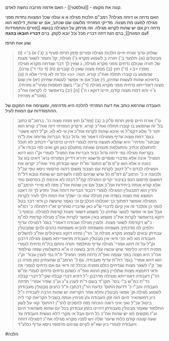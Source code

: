 קונה את מקומו - [[טולסטוי]] - האם אדמה מרובה נחוצה לאדם.


האם נדחה או דוחה מגילה?
רמב"ם הלכות מגילה א א
	עולה שכל המצוות נחדות מפני מגילה למעט מת מצווה. מדייקי המזרחי מלשונו שם שכתב, אם יש שהות, דילמא הוא נדחה רק אם יש שהות לקרוא מגילה. וזה מרתק על המגילה בנושא [[פורים והתמודדות עם המוות]];
	ברם הטז דחה דבריו מכל וכל יובא לקמן. ברם **דבריו הובאו בהגה!**
	

שוע אוח תרפז
> שולחן ערוך אורח חיים הלכות מגילה ופורים סימן תרפז סעיף ב
(ג') א) ב'> (ז) מבטלים {א} תלמוד ב'} תורה ב לשמוע מקרא ג'} מגילה, קל וחומר לשאר מצות של תורה שכולם נדחים מפני מקרא מגילה, ג שאין לך דבר שנדחה מקרא מגילה מפניו <ב> (ד') חוץ {ב} ממת מצוה שאין לו קוברים (ח) (ד כדי ד'} צרכו), שהפוגע בו קוברו תחלה ואח"כ קורא. הגה: <ג> וכל זה לא מיירי אלא ה (ט) בדאיכא שהות לעשות שתיהן, (י) אבל אם אי אפשר לעשות שתיהן (יא) אין שום מצוה דאורייתא נדחית מפני מקרא מגילה (ר"ן וב"י בשם תוספות ומהר"א מזרחי). ג'> והא דמת מצוה קודם, היינו דוקא ו ה'} [ה] (יב) בדאפשר לו לקראה אח"כ (מהר"א מזרחי). 

העובדה שהרמא כותב את דעת המזרחי להלכה היא מדהימה, ומעצימה את המקום של ההתמודדות עם המוות לעיל.

> ט"ז אורח חיים סימן תרפז ס"ק ב
(ב) (פמ"ג) חוץ ממת מצוה כו'. ברמב"ם כתוב בל' זה שהפוגע בו קוברו תחלה ואח"כ קורא. ודקדק המזרחי דזה ואח"כ קורא הוא יתור ל' אלא דקמ"ל אי איכא שהות לקרות אח"כ אין אי לא לא. וק"ל דהא פשטי' בגמ' דמת מצוה עדיף ממגילה דאמר מר גדול כבוד הבריות שדוחה את ל"ת שבתור' והדחיי' היא שהלא תעשה נדחה לגמרי דהיינו כדפרש"י דכתיב לא תוכל להתעלם וכתיב והתעלמת פעמים שאתה מתעלם כגון זקן ואינו לפי כבודו א"כ בקריאת מגילה נמי ידחה גדול כבוד הבריות את המגיל' לגמרי וק"ו הוא דהא המגיל' אינה אלא מדברי סופרים ולישנא יתירא דדייק המזרחי נרא' דאינו בא על כוונה זו אלא הוא ע"פ מ"ש התוס' וא"ת יעשו עבודתן מיד ואח"כ יקראו את המגילה לבדם וי"ל דטוב לקרות עם הצבור משום דהוה פרסומי ניסא טפי עכ"ל ולכוונה זו כ' הרמב"ם דמ"מ כל שיש שניהם לפניו ולשניהם יש שהות טובא דל"ת דמשום פרסום הנס בציבור יקדים המגילה קמ"ל דבזה לא איכפת לן בפרסום טפי אלא קורא אותה ביחידות אח"כ אבל אם אין שהות אח"כ מזה לא מיירי הרמב"ם והדין הוא דמבטלין המגילה לגמרי דכבוד הבריות דוחה אות' ותדע לך זה דאטו המוצא מת מצוה בשדה ואין מגילה עמו וכי ישליך את המת וילך לעיר לקרות המגילה ואפשר דמתוך כך יאכלוהו הכלבים וכי נאמר שיעשה כן ודאי דבר בטל לומר כן ומלבד זה אין קיום לדברי ש"ע כאן שדבריו סותרים זא"ז דתחלה כ' רמ"א אבל אם אי אפשר לעשו' שתיהן כו' משמע דשאר מצות קודמת למגילה. ובסוף כ' דוקא בדאפשר לקרות אח"כ משמע באין אפשר לקרות אח"כ מגילה קודמת למ"מ כ"ש דקודמת לשאר מצות. ולענין מגילה ועבודה דאמרי' בגמ' דמגילה עדיף וילפינן לה מדכתיב משפחה ומשפחה להביא משפחות כהנים ולוים שמבטלין עבודתן ובאים לשמוע מקרא מגילה וכ' הר"ן ומיהו דוקא בשיכולים אח"כ להשלים העבודה הא לאו הכי ודאי אין מבטלין העבודה מדאורייתא משום מגילה דרבנן וק"ל על זה דהא אמרי' מגילה עדיף מתלמוד תורה והתם בת"ת נדחית לגמרי מפניה דהיינו הלימוד שיש עכשיו עליו חיוב בשעה זו א"א בתשלומין שמה שילמוד אח"כ היא מצוה בפני עצמה ואפ"ה נדחה מפני המגיל' ה"ה נמי לענין עבוד' וק"ו הוא דהא אמרי' בגמ' דת"ת עדיף מעבודה. גם ל' הרמב"ם שהעתיק כאן מורה כן שכ' ק"ו לשאר מצות שנדחים כולם מפניה ובכלל זה ודאי גם אם נדחים לגמרי וזה ודאי דתמצא מצות שתלויין בזמן ההוא ואפ"ה כשהם נדחים נדחים לגמרי ומ"ש הר"ן דעבודה דאורייתא ומגילה מדרבנן י"ל דהיא דברי קבלה שקי"ל דברי קבלה כד"ת כמ"ש ב"י בסי' תקנ"ד בשם ר"ת לענין צ"ג וע"כ שפיר אמרי' תדחה העבודה והב"י כ' דדעת התוס' כדעת הר"ן דכתבו וז"ל כהנים מבטלין מעבודתן לשמוע מגילה וק' אמאי מבטלין והלא אחר הקריאה יש שהות הרבה לעבודה וי"ל כיון דמשהאיר היום הוה זמן העבודה והן מניחין אותה בשביל הקריאה קרי ליה ביטול עכ"ל ואני איני רואה הוכחה מזה להסכים להר"ן דהתוס' קאי על לשון התלמוד שאמר מבטלין מעבודתן דהיינו בזמן עבודתן בכל יום שהוא משהאיר היום וע"ז מקשים הא יש שהות אח"כ כל היום אבל אי מקרי דלא נעשית העבודה עד שעה קטנה קודם כלות שיעור שלה ויש לפניו מקרא מגילה אה"נ דמגילה דוחה העבודה לגמרי כיון שא"א לקיים שניהם פרסומי ניסא עדיף כנלע"ד: 


#הלכה 
